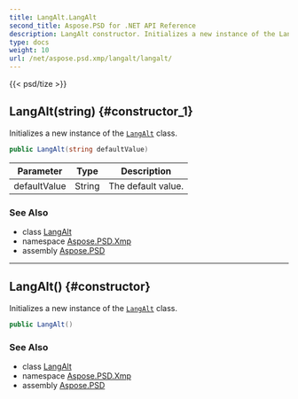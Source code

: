 ```yaml
---
title: LangAlt.LangAlt
second_title: Aspose.PSD for .NET API Reference
description: LangAlt constructor. Initializes a new instance of the LangAlt class
type: docs
weight: 10
url: /net/aspose.psd.xmp/langalt/langalt/
---
```

{{< psd/tize >}}
## LangAlt(string) {#constructor_1}

Initializes a new instance of the [`LangAlt`](../) class.

```csharp
public LangAlt(string defaultValue)
```

| Parameter | Type | Description |
| --- | --- | --- |
| defaultValue | String | The default value. |

### See Also

* class [LangAlt](../)
* namespace [Aspose.PSD.Xmp](../../langalt/)
* assembly [Aspose.PSD](../../../)

---

## LangAlt() {#constructor}

Initializes a new instance of the [`LangAlt`](../) class.

```csharp
public LangAlt()
```

### See Also

* class [LangAlt](../)
* namespace [Aspose.PSD.Xmp](../../langalt/)
* assembly [Aspose.PSD](../../../)


